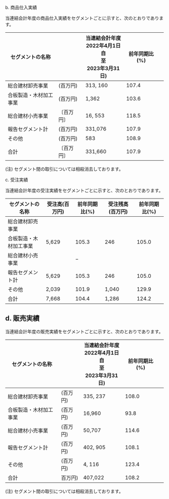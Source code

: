 b. 商品仕入実績

当連結会計年度の商品仕入実績をセグメントごとに示すと、次のとおりであります。

| セグメントの名称    |       | 当連結会計年度<br>2022年4月1日<br>自<br>至<br>2023年3月31日) | 前年同期比(%) |  |
|-------------|-------|-----------------------------------------------|----------|--|
| 総合建材卸売事業    | (百万円) | 313, 160                                      | 107.4    |  |
| 合板製造・木材加工事業 | (百万円) | 1,362                                         | 103.6    |  |
| 総合建材小売事業    | 〔百万円〕 | 16, 553                                       | 118.5    |  |
| 報告セグメント計    | (百万円) | 331,076                                       | 107.9    |  |
| その他         | (百万円) | 583                                           | 108.9    |  |
| 合計          | 〔百万円〕 | 331,660                                       | 107.9    |  |

(注) セグメント間の取引については相殺消去しております。

c. 受注実績

当連結会計年度の受注実績をセグメントごとに示すと、次のとおりであります。

| セグメントの名称    | 受注高(百万円) | 前年同期比(%) | 受注残高(百万円) | 前年同期比(%) |
|-------------|----------|----------|-----------|----------|
| 総合建材卸売事業    |          |          |           |          |
| 合板製造・木材加工事業 | 5,629    | 105.3    | 246       | 105.0    |
| 総合建材小売事業    |          | $-$      |           |          |
| 報告セグメント計    | 5,629    | 105.3    | 246       | 105.0    |
| その他         | 2,039    | 101.9    | 1,040     | 129.9    |
| 合計          | 7,668    | 104.4    | 1,286     | 124.2    |

## d. 販売実績

当連結会計年度の販売実績をセグメントごとに示すと、次のとおりであります。

| セグメントの名称    |       | 当連結会計年度<br>2022年4月1日<br>自<br>至<br>2023年3月31日) | 前年同期比(%) |  |
|-------------|-------|-----------------------------------------------|----------|--|
| 総合建材卸売事業    | (百万円) | 335, 237                                      | 108.0    |  |
| 合板製造・木材加工事業 | (百万円) | 16,960                                        | 93.8     |  |
| 総合建材小売事業    | (百万円) | 50,707                                        | 114.6    |  |
| 報告セグメント計    | (百万円) | 402, 905                                      | 108.1    |  |
| その他         | (百万円) | 4, 116                                        | 123.4    |  |
| 合計          | 百万円)  | 407,022                                       | 108.2    |  |

(注) セグメント間の取引については相殺消去しております。